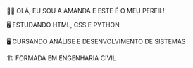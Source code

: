 👩‍💻 OLÁ, EU SOU A AMANDA E ESTE É O MEU PERFIL!

🖥️ ESTUDANDO HTML, CSS E PYTHON

🖥️ CURSANDO ANÁLISE E DESENVOLVIMENTO DE SISTEMAS

🏗️ FORMADA EM ENGENHARIA CIVIL



